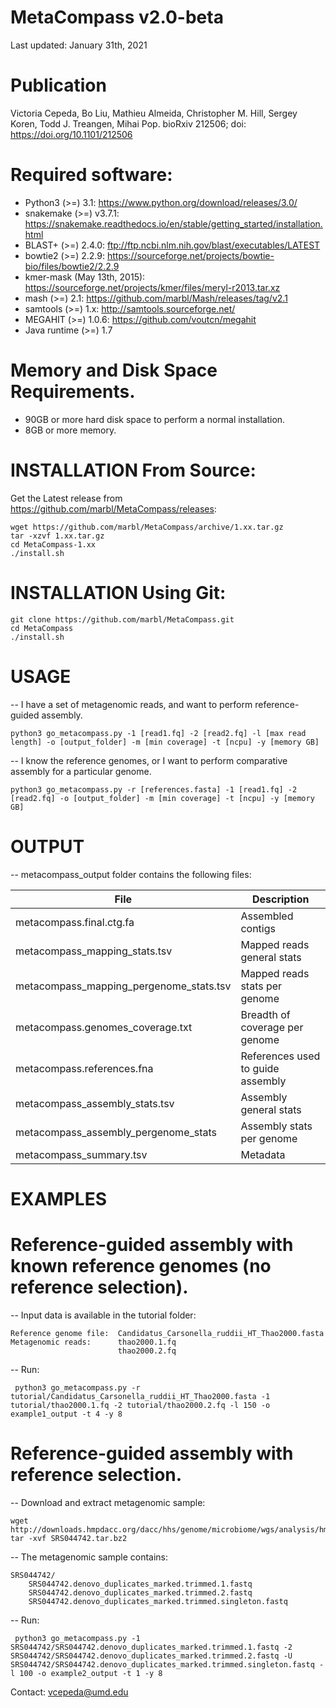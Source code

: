 # MetaCompass v2.0-beta
Last updated: January 31th, 2021


# Publication
Victoria Cepeda, Bo Liu, Mathieu Almeida, Christopher M. Hill, Sergey Koren, Todd J. Treangen, Mihai Pop.
bioRxiv 212506; doi: https://doi.org/10.1101/212506

# Required software:

* Python3 (>=) 3.1: https://www.python.org/download/releases/3.0/
* snakemake (>=) v3.7.1: https://snakemake.readthedocs.io/en/stable/getting_started/installation.html
* BLAST+ (>=) 2.4.0: ftp://ftp.ncbi.nlm.nih.gov/blast/executables/LATEST
* bowtie2  (>=) 2.2.9: https://sourceforge.net/projects/bowtie-bio/files/bowtie2/2.2.9
* kmer-mask (May 13th, 2015): https://sourceforge.net/projects/kmer/files/meryl-r2013.tar.xz
* mash (>=) 2.1: https://github.com/marbl/Mash/releases/tag/v2.1
* samtools (>=) 1.x: http://samtools.sourceforge.net/ 
* MEGAHIT (>=) 1.0.6: https://github.com/voutcn/megahit
* Java runtime (>=) 1.7 

# Memory and Disk Space Requirements.

* 90GB or more hard disk space to perform a normal installation.
* 8GB or more memory.

# INSTALLATION From Source:
Get the Latest release from https://github.com/marbl/MetaCompass/releases:

    wget https://github.com/marbl/MetaCompass/archive/1.xx.tar.gz
    tar -xzvf 1.xx.tar.gz
    cd MetaCompass-1.xx
    ./install.sh

# INSTALLATION Using Git:

    git clone https://github.com/marbl/MetaCompass.git
    cd MetaCompass
    ./install.sh

# USAGE    

-- I have a set of metagenomic reads, and want to perform reference-guided assembly. 

    python3 go_metacompass.py -1 [read1.fq] -2 [read2.fq] -l [max read length] -o [output_folder] -m [min coverage] -t [ncpu] -y [memory GB]

-- I know the reference genomes, or I want to perform comparative assembly for a particular genome.

    python3 go_metacompass.py -r [references.fasta] -1 [read1.fq] -2 [read2.fq] -o [output_folder] -m [min coverage] -t [ncpu] -y [memory GB]


# OUTPUT

-- metacompass_output folder contains the following files:


| File  | Description |
| ------------- | ------------- |
| metacompass.final.ctg.fa  | Assembled contigs  |
| metacompass_mapping_stats.tsv | Mapped reads general stats  | 
| metacompass_mapping_pergenome_stats.tsv | Mapped reads stats per genome  | 
| metacompass.genomes_coverage.txt | Breadth of coverage per genome  | 
| metacompass.references.fna | References used to guide assembly | 
| metacompass_assembly_stats.tsv | Assembly general stats  | 
| metacompass_assembly_pergenome_stats | Assembly stats per genome | 
| metacompass_summary.tsv | Metadata |




# EXAMPLES

# Reference-guided assembly with known reference genomes (no reference selection).
-- Input data is available in the tutorial folder:

    Reference genome file:  Candidatus_Carsonella_ruddii_HT_Thao2000.fasta
    Metagenomic reads:      thao2000.1.fq
                            thao2000.2.fq	
-- Run:
   
     python3 go_metacompass.py -r tutorial/Candidatus_Carsonella_ruddii_HT_Thao2000.fasta -1 tutorial/thao2000.1.fq -2 tutorial/thao2000.2.fq -l 150 -o example1_output -t 4 -y 8

# Reference-guided assembly with reference selection.

-- Download and extract metagenomic sample:

    wget http://downloads.hmpdacc.org/dacc/hhs/genome/microbiome/wgs/analysis/hmwgsqc/v2/SRS044742.tar.bz2
    tar -xvf SRS044742.tar.bz2

-- The metagenomic sample contains:

    SRS044742/
        SRS044742.denovo_duplicates_marked.trimmed.1.fastq
        SRS044742.denovo_duplicates_marked.trimmed.2.fastq
        SRS044742.denovo_duplicates_marked.trimmed.singleton.fastq
-- Run:
   
     python3 go_metacompass.py -1 SRS044742/SRS044742.denovo_duplicates_marked.trimmed.1.fastq -2 SRS044742/SRS044742.denovo_duplicates_marked.trimmed.2.fastq -U SRS044742/SRS044742.denovo_duplicates_marked.trimmed.singleton.fastq -l 100 -o example2_output -t 1 -y 8

  
Contact:
vcepeda@umd.edu

